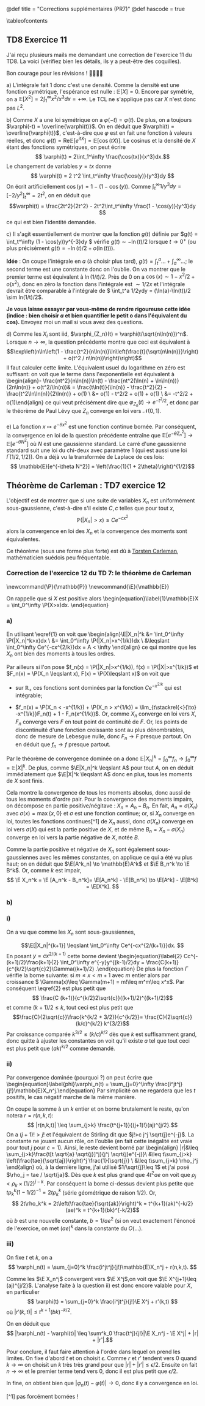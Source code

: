 @def title = "Corrections supplémentaires (PR7)"
@def hascode = true

\tableofcontents

## TD8 Exercice 11

J'ai reçu plusieurs mails me demandant une correction de l'exercice 11 du TD8. La voici (vérifiez bien les détails, ils y a peut-être des coquilles). 

Bon courage pour les révisions ! 🎅🎅🎅🎅

a) L'intégrale fait 1 donc c'est une densité. Comme la densité est une fonction symétrique, l'espérance est nulle : $\mathbb{E}[X]=0$. Encore par symétrie, on a $\mathbb{E}[X^2] = 2\int_1^\infty x^2 / x^3 dx = +\infty$. Le TCL ne s'applique pas car $X$ n'est donc pas $L^2$. 

b) Comme $X$ a une loi symétrique on a $\varphi(-t) = \varphi(t)$. De plus, on a toujours $\varphi(-t) = \overline{\varphi(t)}$. On en déduit que $\varphi(t) = \overline{\varphi(t)}$, c'est-à-dire que $\varphi$ est en fait une fonction à valeurs réelles, et donc $\varphi(t) = \mathrm{Re}\mathbb{E}[e^{itX}] = \mathbb{E}[\cos(tX)]$. Le cosinus et la densité de $X$ étant des fonctions symétriques, on peut écrire 
$$ \varphi(t) = 2\int_1^\infty \frac{\cos(tx)}{x^3}dx.$$ 
Le changement de variables $y = tx$ donne  
$$ \varphi(t) = 2 t^2 \int_t^\infty \frac{\cos(y)}{y^3}dy $$
On écrit artificiellement $\cos(y) = 1 - (1 - \cos(y))$. Comme $\int_t^\infty 1/y^3 dy = [-2/y^2]_t^\infty = 2t^2$, on en déduit que 
$$\varphi(t) = \frac{2t^2}{2t^2} - 2t^2\int_t^\infty \frac{1 - \cos(y)}{y^3}dy $$
ce qui est bien l'identité demandée. 

c) Il s'agit essentiellement de montrer que la fonction $g(t)$ définie par $g(t) = \int_t^\infty (1 - \cos(y))y^{-3}dy $ vérifie $g(t)\sim -\ln(t)/2$ lorsque $t\to 0^+$ (ou plus précisément $g(t) = -\ln(t)/2 + o(\ln(t)))$. 

**Idée** : On coupe l'intégrale en $a$ (à choisir plus tard), $g(t) = \int_t^a… + \int_a^\infty…$; le second terme est une constante donc on l'oublie. On va montrer que le premier terme est équivalent à $\ln(1/t)/2$.  Près de 0 on a $\cos(x) \sim 1 - x^2/2 + o(x^2)$, donc en zéro la fonction dans l'intégrale est $\sim 1/2x$ et l'intégrale devrait être comparable à l'intégrale de $ \int_t^a    1/2ydy = (\ln(a)-\ln(t))/2 \sim ln(1/t)/2$.

**Je vous laisse essayer par vous-même de rendre rigoureuse cette idée (indice : bien choisir $a$ et bien quantifier le petit o dans l'équivalent du cos).** Envoyez moi un mail si vous avez des questions. 




d) Comme les $X_i$ sont iid, $\varphi_{Z_n}(t) = \varphi(t/\sqrt{n\ln(n)})^n$. Lorsque $n\to \infty$, la question précédente montre que ceci est équivalent à $$\exp\left(n\ln\left(1 - \frac{t^2}{n\ln(n)}\ln\left(\frac{t}{\sqrt{n\ln(n)}}\right) + o(t^2 / n\ln(n))\right)\right)$$
Il faut calculer cette limite. L'équivalent usuel du logarithme en zéro est suffisant: on voit que le terme dans l'exponentielle est équivalent à 
\begin{align}- \frac{nt^2}{n\ln(n)}\ln(t) - \frac{nt^2(\ln(n) + \ln\ln(n))}{2n\ln(n)} + o(t^2/\ln(n))& = \frac{t\ln(t)}{\ln(n)} - \frac{t^2}{2} - \frac{t^2\ln\ln(n)}{2\ln(n)} + o(1) \\ &= o(1) - t^2/2 + o(1) + o(1) \\ &= -t^2/2 + o(1)\end{align}
ce qui veut précisément dire que $\varphi_{Z_n}(t)\to e^{-t^2/2}$, et donc par le théorème de Paul Lévy que $Z_n$ converge en loi vers $\mathscr{N}(0,1)$. 

e) La fonction $x \mapsto e^{-\theta x^2}$ est une fonction continue bornée. Par conséquent, la convergence en loi de la question précédente entraîne que $\mathbb{E}[e^{-\theta Z_n^2}] \to \mathbb{E}[e^{-\theta N^2}]$ où $N$ est une gaussienne standard. Le carré d'une gaussienne standard suit une loi du chi-deux avec paramètre 1 (qui est aussi une loi $\Gamma(1/2, 1/2)$). On a déjà vu la transformée de Laplace de ces lois: 
$$ \mathbb{E}[e^{-\theta N^2}] = \left(\frac{1}{1 + 2\theta}\right)^{1/2}$$

## Théorème de Carleman : TD7 exercice 12

L'objectif est de montrer que si une suite de variables $X_n$ est uniformément sous-gaussienne, c'est-à-dire s'il existe $C,c$ telles que pour tout $x$, 
$$\mathbb{P}(|X_n|>x)\leq Ce^{-cx^2}$$
alors la convergence en loi des $X_n$ et la convergence des moments sont équivalentes. 

Ce théorème (sous une forme plus forte) est dû à [Torsten Carleman](https://en.wikipedia.org/wiki/Torsten_Carleman), mathématicien suédois peu fréquentable. 

### Correction de l'exercice 12 du TD 7: le théorème de Carleman
\newcommand{\P}{\mathbb{P}}
\newcommand{\E}{\mathbb{E}}

On rappelle que si $X$ est positive alors 
\begin{equation}\label{1}\mathbb{E}X = \int_0^\infty \P(X>x)dx. \end{equation}

### a)

 En utilisant \eqref{1} on voit que 
\begin{align}\E|X_n|^k &= \int_0^\infty \P(|X_n|^k>x)dx \\ 
&= \int_0^\infty \P(|X_n|>x^{1/k})dx \\ 
&\leqslant \int_0^\infty Ce^{-cx^{2/k}}dx = A < \infty \end{align}
ce qui montre que les $X_n$ ont bien des moments à tous les ordres. 

Par ailleurs si l'on pose $f_n(x) = \P(|X_n|>x^{1/k}), f(x) = \P(|X|>x^{1/k})$ et $F_n(x) = \P(X_n \leqslant x), F(x) = \P(X\leqslant x)$ on voit que 

- sur $\mathbb{R}_+$ ces fonctions sont dominées par la fonction $Ce^{-x^{2/k}}$ qui est intégrable; 

- $f_n(x) = \P(X_n < -x^{1/k}) + \P(X_n > x^{1/k}) = \lim_{t\stackrel{<}{\to} -x^{1/k}}F_n(t) + 1 - F_n(x^{1/k})$. Or, comme $X_n$ converge en loi vers $X$, $F_n$ converge vers $F$ en tout point de continuité de $F$. Or, les points de discontinuité d'une fonction croissante sont au plus dénombrables, donc de mesure de Lebesgue nulle, donc $F_n \to F$ presque partout. On en déduit que $f_n \to f$ presque partout. 

Par le théorème de convergence dominée on a donc $\mathbb{E}|X_n|^k = \int_0^\infty f_n \to \int_0^\infty f = \mathbb{E}|X|^k$. De plus, comme $\E|X_n|^k \leqslant A$ pour tout $A$, on en déduit immédiatement que $\E|X|^k \leqslant A$ donc en plus, tous les moments de $X$ sont finis. 

Cela montre la convergence de tous les moments absolus, donc aussi de tous les moments d'ordre pair. Pour la convergence des moments impairs, on décompose en partie positive/négitave : $X_n = A_n - B_n$. En fait, $A_n = \sigma(X_n)$ avec $\sigma(x) = \max\{x,0\}$ et $\sigma$ est une fonction continue; or, si $X_n$ converge en loi, toutes les fonctions continues[^1] de $X_n$ aussi, donc $\sigma(X_n)$ converge en loi vers $\sigma(X)$ qui est la partie positive de $X$, et de même $B_n = X_n - \sigma(X_n)$ converge en loi vers la partie négative de $X$, notée $B$.  

Comme la partie positive et négative de $X_n$ sont également sous-gaussiennes avec les mêmes constantes, on applique ce qui a été vu plus haut; on en déduit que $\E[A^k_n] \to \mathbb{E}A^k$ et $\E B_n^k \to \E B^k$. Or, comme $k$ est impair, 
$$ \E X_n^k = \E [A_n^k - B_n^k]= \E[A_n^k] - \E[B_n^k] \to \E[A^k] - \E[B^k] = \E[X^k].  $$ 


### b)

### i) 

On a vu que comme les $X_n$ sont sous-gaussiennes, 

$$\E[|X_n|^{k+1}] \leqslant \int_0^\infty Ce^{-cx^{2/(k+1)}}dx. $$
En posant $y = cx^{2/(k+1)}$ cette borne devient 
\begin{equation}\label{2} Cc^{-(k+1)/2}\frac{k+1}{2} \int_0^\infty e^{-y}y^{(k-1)/2}dy = \frac{C(k+1)}{c^{k/2}\sqrt{c}2}\Gamma((k+1)/2) .\end{equation}
De plus la fonction $\Gamma$ vérifie la borne suivante: si $m\leqslant x < m+1$ avec $m$ entier alors par croissance $ \Gamma(x)\leq \Gamma(m+1) = m!\leq m^m\leq x^x$. Par conséquent \eqref{2} est plus petit que 
$$ \frac{C (k+1)}{c^{k/2}2\sqrt{c}}((k+1)/2)^{(k+1)/2}$$
et comme $(k+1)/2 \leq k$, tout ceci est plus petit que 
$$\frac{C}{2\sqrt{c}}\frac{k^{k/2 + 3/2}}{c^{k/2}}=  \frac{C}{2\sqrt{c}}(k/c)^{k/2} k^{3/2}$$
Par croissance comparée $k^{3/2} \leq (k/c)^{k/2}$ dès que $k$ est suffisamment grand, donc quitte à ajuster les constantes on voit qu'il existe $a$ tel que tout ceci est plus petit que $(ak)^{k/2}$ comme demandé. 

### ii) 

Par convergence dominée (pourquoi ?) on peut écrire que 
\begin{equation}\label{phi}\varphi_n(t) = \sum_{j=0}^\infty \frac{i^jt^j}{j!}\mathbb{E}X_n^j.\end{equation}
Par simplicité on ne regardera que les $t$ positifs, le cas négatif marche de la même manière. 

On coupe la somme à un $k$ entier et on borne brutalement le reste, qu'on notera $r=r(n,k,t)$: 
$$ |r(n,k,t)| \leq \sum_{j>k} \frac{t^{j+1}}{(j+1)!}(aj)^{j/2}.$$
On a $(j+1)!>j!$ et l'équivalent de Stirling dit que $j!>c j^j \sqrt{j}e^{-j}$. La constante ne jouant aucun rôle, on l'oublie (en fait cette inégalité est vraie pour tout $j$ pour $c=1$). Ainsi, le reste devient borné par 
\begin{align}
|r|&\leq \sum_{j>k}\frac{t[t \sqrt{a} \sqrt{j}]^j}{j^j \sqrt{j}e^{-j}}\\
&\leq t\sum_{j>k} \left(\frac{tae}{\sqrt{aj}}\right)^j \frac{1}{\sqrt{j}} \\
&\leq t\sum_{j>k} \rho_j^j 
\end{align}
où, à la dernière ligne, j'ai utilisé $1/\sqrt{j}\leq 1$ et j'ai posé $\rho_j = tae / \sqrt{ja}$. Dès que $k$ est plus grand que $4t^2 a e$ on voit que $\rho_j < \rho_k \times (1/2)^{j-k}$.  Par conséquent la borne ci-dessus devient plus petite que $t\rho_k^k (1 - 1/2)^{-1} = 2t\rho_k^k$ (série géométrique de raison 1/2). Or, 
$$ 2t\rho_k^k = 2t\left(\frac{tae}{\sqrt{ak}}\right)^k = t^{k+1}(ak)^{-k/2} (ae)^k = t^{k+1}(bk)^{-k/2}$$
où $b$ est une nouvelle constante, $b=1/ae^2$ (si on veut exactement l'énoncé de l'exercice, on met $(ae)^k$ dans la constante du $O(...)$. 

### iii) 

On fixe $t$ et $k$, on a 
$$ \varphi_n(t) = \sum_{j=0}^k \frac{i^jt^j}{j!}\mathbb{E}X_n^j + r(n,k,t). $$
 
Comme les $\E X_n^j$ convergent vers $\E X^j$,on voit que $\E X^{j+1}\leq (aj)^{j/2}$. L'analyse faite à la question ii) est donc encore valable pour $X$, en particulier 
$$ \varphi(t) = \sum_{j=0}^k \frac{i^jt^j}{j!}\E X^j + r'(k,t) $$
où $|r'(k,t)| \leq t^{k+1} (bk)^{-k/2}$. 

On en déduit que 
$$ |\varphi_n(t) - \varphi(t)| \leq \sum^k_0 \frac{t^j}{j!}|\E X_n^j - \E X^j| + |r| + |r'|.$$

Pour conclure, il faut faire attention à l'ordre dans lequel on prend les limites. On fixe d'abord $t$ et on choisit $\epsilon$. Comme $r$ et $r'$ tendent vers 0 quand $k\to \infty$ on choisit un $k$ très très grand pour que $|r| + |r'| \leq \epsilon/2$. Ensuite  on fait  $n\to \infty$ et le premier terme tend vers 0, donc il est plus petit que $\epsilon/2$. 

In fine, on obtient bien que $|\varphi_n(t) -  \varphi(t)| \to 0$, donc il y a convergence en loi.  


[^1] pas forcément bornées !